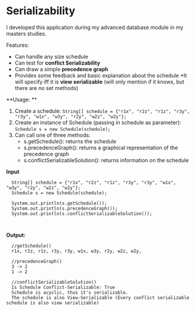 # Serializability

I developed this application during my advanced database module in my masters studies. 

Features: 

* Can handle any size schedule
* Can test for **conflict Serializability** 
* Can draw a simple **precedence graph**
* Provides some feedback and basic explanation about the schedule
*It will specify iff it is **view serializable** (will only mention if it knows, but there are no set methods) 

**Usage: **

1. Create a schedule: ```String[] schedule = {"r1x", "r2z", "r1z", "r3y", "r3y", "w1x", "w3y", "r2y", "w2z", "w2y"};```
2. Create an instance of Schedule (passing in schedule as parameter): ```Schedule s = new Schedule(schedule);```
3. Can call one of three methods:
    * s.getSchedule(): returns the schedule 
    * s.precedenceGraph(): returns a graphical representation of the precedence graph
    * s.conflictSerializableSolution(): returns information on the schedule
    
    
**Input**
```
  String[] schedule = {"r1x", "r2z", "r1z", "r3y", "r3y", "w1x", "w3y", "r2y", "w2z", "w2y"};
  Schedule s = new Schedule(schedule);
  
  System.out.println(s.getSchedule());
  System.out.println(s.precedenceGraph());
  System.out.println(s.conflictSerializableSolution());
  
  
```

**Output:**
```
  //getSchedule()
  r1x, r2z, r1z, r3y, r3y, w1x, w3y, r2y, w2z, w2y, 
  
  //precedenceGraph()
  3 -> 2
  1 -> 2

  //conflictSerializableSolution()
  Is Schedule Conflict-Serializable: True
  Schedule is acyclic, thus it's serializable.
  The schedule is also View-Serializable (Every conflict serializable schedule is also view serializable)

```
